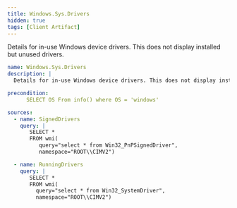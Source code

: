 ```yaml
---
title: Windows.Sys.Drivers
hidden: true
tags: [Client Artifact]
---
```


Details for in-use Windows device drivers. This does not display installed but unused drivers.


```yaml
name: Windows.Sys.Drivers
description: |
  Details for in-use Windows device drivers. This does not display installed but unused drivers.

precondition:
      SELECT OS From info() where OS = 'windows'

sources:
  - name: SignedDrivers
    query: |
       SELECT *
       FROM wmi(
          query="select * from Win32_PnPSignedDriver",
          namespace="ROOT\\CIMV2")

  - name: RunningDrivers
    query: |
       SELECT *
       FROM wmi(
         query="select * from Win32_SystemDriver",
         namespace="ROOT\\CIMV2")

```
